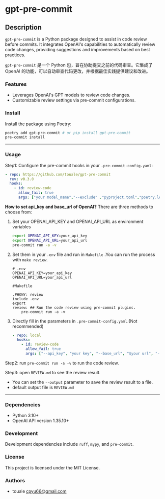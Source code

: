 # gpt-pre-commit

## Description

`gpt-pre-commit` is a Python package designed to assist in code review before commits. It integrates OpenAI's capabilities to automatically review code changes, providing suggestions and improvements based on best practices.

`gpt-pre-commit` 是一个 Python 包，旨在协助提交之前的代码审查。它集成了 OpenAI 的功能，可以自动审查代码更改，并根据最佳实践提供建议和改进。

### Features

- Leverages OpenAI's GPT models to review code changes.
- Customizable review settings via pre-commit configurations.

### Install

Install the package using Poetry:

```bash
poetry add gpt-pre-commit # or pip install gpt-pre-commit
pre-commit install
```

---

### Usage

Step1: Configure the pre-commit hooks in your `.pre-commit-config.yaml`:

```yaml
- repo: https://github.com/touale/gpt-pre-commit
  rev: v0.3.0
  hooks:
    - id: review-code
      allow_fail: true
      args: ["your model_name","--exclude" ,"pyproject.toml","poetry.lock",".env",".pre-commit-config.yaml","Makefile" ]
```

**How to set api_key and base_url of OpenAI?** There are three methods to choose from:
1. Set your OPENAI_API_KEY and OPENAI_API_URL as environment variables
    ```bash
    export OPENAI_API_KEY=your_api_key
    export OPENAI_API_URL=your_api_url
    pre-commit run -a -v
    ```
2. Set them in your `.env` file and run in `Makefile` .You can run the process with `make review`.
    ```
   # .env
   OPENAI_API_KEY=your_api_key
   OPENAI_API_URL=your_api_url
   ```

    ```
    #Makefile

    .PHONY: review
    include .env
    export
    review: ## Run the code review using pre-commit plugins.
        pre-commit run -a -v
    ```

3. Directly fill in the parameters in `.pre-commit-config.yaml`.(Not recommended)
    ```yaml
    - repo: local
      hooks:
        - id: review-code
          allow_fail: true
          args: ["--api_key", "your key", "--base_url", "$your url", "--output","REVIEW.md""]
    ```

Step2: run `pre-commit run -a -v` to run the code review.

Step3: open `REVIEW.md` to see the review result.
- You can set the `--output` parameter to save the review result to a file.
- default output file is `REVIEW.md`

---

### Dependencies

- Python 3.10+
- OpenAI API version 1.35.10+

### Development

Development dependencies include `ruff`, `mypy`, and `pre-commit`.

### License

This project is licensed under the MIT License.

### Authors

- touale <cpyu66@gmail.com>
